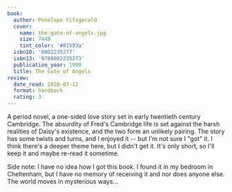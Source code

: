 ```yaml
---
book:
  author: Penelope Fitzgerald
  cover:
    name: the-gate-of-angels.jpg
    size: 7449
    tint_color: '#81593a'
  isbn10: '0002235277'
  isbn13: '9780002235273'
  publication_year: 1990
  title: The Gate of Angels
review:
  date_read: 2020-07-12
  format: hardback
  rating: 3
---
```


A period novel, a one-sided love story set in early twentieth century Cambridge.
The absurdity of Fred's Cambridge life is set against the harsh realities of Daisy's existence, and the two form an unlikely pairing.
The story has some twists and turns, and I enjoyed it -- but I'm not sure I "got" it.
I think there's a deeper theme here, but I didn't get it.
It's only short, so I'll keep it and maybe re-read it sometime.

Side note: I have no idea how I got this book.
I found it in my bedroom in Cheltenham, but I have no memory of receiving it and nor does anyone else.
The world moves in mysterious ways...